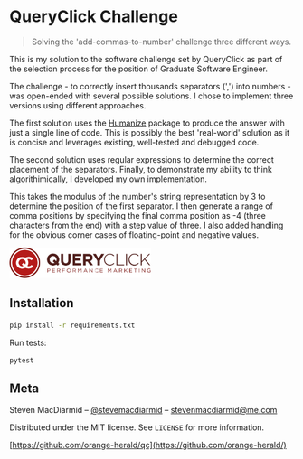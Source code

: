 # QueryClick Challenge
> Solving the 'add-commas-to-number' challenge three different ways.

This is my solution to the software challenge set by QueryClick as part of the selection process for the position of Graduate Software Engineer.

The challenge - to correctly insert thousands separators (',') into numbers - was open-ended with several possible solutions. I chose to implement three versions using different approaches.

The first solution uses the [Humanize](https://pypi.python.org/pypi/humanize) package to produce the answer with just a single line of code. This is possibly the best 'real-world' solution as it is concise and leverages existing, well-tested and debugged code.

The second solution uses regular expressions to determine the correct placement of the separators. Finally, to demonstrate my ability to think algorithimically, I developed my own implementation.

This takes the modulus of the number's string representation by 3 to determine the position of the first separator. I then generate a range of comma positions by specifying the final comma position as -4 (three characters from the end) with a step value of three. I also added handling for the obvious corner cases of floating-point and negative values.

<img src="res/queryclick_logo.svg" alt="" width="250">
    
## Installation


```sh
pip install -r requirements.txt
```

Run tests:

```sh
pytest
```

## Meta

Steven MacDiarmid – [@stevemacdiarmid](https://twitter.com/stevemacdiarmid) – stevenmacdiarmid@me.com

Distributed under the MIT license. See ``LICENSE`` for more information.

[https://github.com/orange-herald/qc](https://github.com/orange-herald/)
